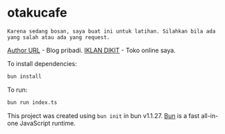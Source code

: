# otakucafe

`Karena sedang bosan, saya buat ini untuk latihan. Silahkan bila ada yang salah atau ada yang request.`

[Author URL](https://hadezuka.dev/) - Blog pribadi.
[IKLAN DIKIT](https://tukutema.com/) - Toko online saya.

To install dependencies:

```bash
bun install
```

To run:

```bash
bun run index.ts
```

This project was created using `bun init` in bun v1.1.27. [Bun](https://bun.sh) is a fast all-in-one JavaScript runtime.
